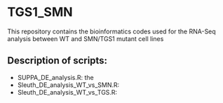 # TGS1_SMN
This repository contains the bioinformatics codes used for the RNA-Seq analysis between WT and SMN/TGS1 mutant cell lines


## Description of scripts:
- SUPPA_DE_analysis.R: the
- Sleuth_DE_analysis_WT_vs_SMN.R:
- Sleuth_DE_analysis_WT_vs_TGS.R: 

